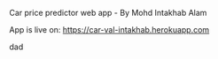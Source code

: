 Car price predictor web app - By Mohd Intakhab Alam

App is live on: https://car-val-intakhab.herokuapp.com


dad


